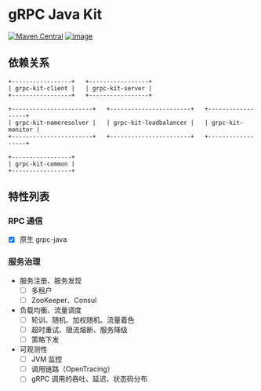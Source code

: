 # gRPC Java Kit

[![Maven Central](https://img.shields.io/maven-central/v/cn.fantasticmao.grpc-kit/grpc-kit-all.svg?label=Maven%20Central)](https://search.maven.org/search?q=g:%22cn.fantasticmao.grpc-kit%22)
[![image](https://img.shields.io/badge/license-MIT-green.svg)](https://github.com/fantasticmao/grpc-java-kit/blob/master/LICENSE)

## 依赖关系

```text
+-----------------+   +-----------------+
| grpc-kit-client |   | grpc-kit-server |
+-----------------+   +-----------------+

+-----------------------+   +-----------------------+   +------------------+
| grpc-kit-nameresolver |   | grpc-kit-loadbalancer |   | grpc-kit-monitor |
+-----------------------+   +-----------------------+   +------------------+

+-----------------+
| grpc-kit-common |
+-----------------+
```

## 特性列表

### RPC 通信

- [x] 原生 grpc-java

### 服务治理

- 服务注册、服务发现
    - [ ] 多租户
    - [ ] ZooKeeper、Consul
- 负载均衡、流量调度
    - [ ] 轮训、随机、加权随机、流量着色
    - [ ] 超时重试、限流熔断、服务降级
    - [ ] 策略下发
- 可观测性
    - [ ] JVM 监控
    - [ ] 调用链路（OpenTracing）
    - [ ] gRPC 调用的吞吐、延迟、状态码分布
